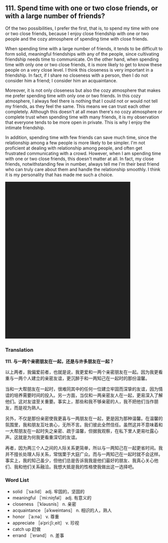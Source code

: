 ## 111. Spend time with one or two close friends, or with a large number of friends?

Of the two possibilities, I prefer the first, that is, to spend my time with one or two close friends, because I enjoy close friendship with one or two people and the cozy atmosphere of spending time with close friends.

When spending time with a large number of friends, it tends to be difficult to form solid, meaningful friendships with any of the people, since cultivating friendship needs time to communicate. On the other hand, when spending time with only one or two close friends, it is more likely to get to know these people on a very close level. I think this closeness is very important in a friendship. In fact, if I share no closeness with a person, then I do not consider him a friend; I consider him an acquaintance.

Moreover, it is not only closeness but also the cozy atmosphere that makes me prefer spending time with only one or two friends. In this cozy atmosphere, I always feel there is nothing that I could not or would not tell my friends, as they feel the same. This means we can trust each other completely. Although this doesn't at all mean there's no cozy atmosphere or complete trust when spending time with many friends, it is my observation that everyone tends to be more open in private. This is why I enjoy the intimate friendship.

In addition, spending time with few friends can save much time, since the relationship among a few people is more likely to be simpler. I'm not proficient at dealing with relationship among people, and often get frustrated communicating with a crowd. However, when I am spending time with one or two close friends, this doesn't matter at all. In fact, my close friends, notwithstanding few in number, always tell me I'm their best friend who can truly care about them and handle the relationship smoothly. I think it is my personality that has made me such a choice.

![](images/padding_400x500.png)

### Translation

**111. 与一两个亲密朋友在一起，还是与许多朋友在一起？**

以上两者，我偏爱前者，也就是说，我更爱和一两个亲密朋友在一起。因为我更看重与一两个人建立的亲密友谊，更沉醉于和一两知己在一起时的那份温馨。

当和一大帮朋友在一起时，很难同其中的任何一位建立牢固而深挚的友谊，因为情谊的培养需要时间的投入。另一方面，当仅和一两亲密友人在一起，更易深入了解他们。这对友谊至关重要。事实上，那些和我不够亲密的人，我不把他们当作朋友，而是视为熟人。

另外，不仅是那份亲密使我更喜与一两朋友在一起，更是因为那种温馨。在温馨的氛围里，我和朋友互吐衷心，无所不言。我们彼此全然信任。虽然这并不意味着和一大帮朋友在一起时失之亲密、疏于温馨，但据我观察，在私下里人更易吐露心声。这就是为何我更看重深切的友谊。

再者，因为两三个人之间的人际关系更简单，所以与一两知己在一起更省时间。我并不擅长处理人际关系，常惴栗于大庭广众。而与一两知己在一起时就不会这样。事实上，我的知己虽少，但他们总是告诉我我是他们最好的朋友、我真心关心他们、我和他们关系融洽。我想大抵是我的性格使我做出这一选择吧。 

### Word List

+ solid ［ˈsa:lid］ adj. 牢固的，坚固的
+ meaningful ［ˈmi:niŋfəl］ adj. 有意义的
+ closeness ［ˈkləusnis］ n. 亲密
+ acquaintance ［əˈkweintəns］ n. 相识的人，熟人
+ honor ［ˈa:nə］ v. 尊重
+ appreciate ［əˈpri:ʃi:ˌeit］ v. 珍视
+ catch up 赶做
+ errand ［ˈerənd］ n. 差事  



